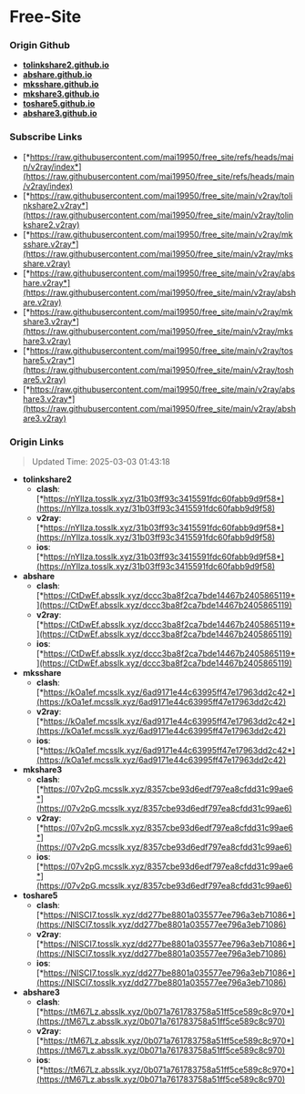 # Free-Site

### Origin Github

- [**tolinkshare2.github.io**](https://github.com/tolinkshare2/tolinkshare2.github.io)
- [**abshare.github.io**](https://github.com/abshare/abshare.github.io)
- [**mksshare.github.io**](https://github.com/mksshare/mksshare.github.io)
- [**mkshare3.github.io**](https://github.com/mkshare3/mkshare3.github.io)
- [**toshare5.github.io**](https://github.com/toshare5/toshare5.github.io)
- [**abshare3.github.io**](https://github.com/abshare3/abshare3.github.io)

### Subscribe Links

- [*https://raw.githubusercontent.com/mai19950/free_site/refs/heads/main/v2ray/index*](https://raw.githubusercontent.com/mai19950/free_site/refs/heads/main/v2ray/index)
- [*https://raw.githubusercontent.com/mai19950/free_site/main/v2ray/tolinkshare2.v2ray*](https://raw.githubusercontent.com/mai19950/free_site/main/v2ray/tolinkshare2.v2ray)
- [*https://raw.githubusercontent.com/mai19950/free_site/main/v2ray/mksshare.v2ray*](https://raw.githubusercontent.com/mai19950/free_site/main/v2ray/mksshare.v2ray)
- [*https://raw.githubusercontent.com/mai19950/free_site/main/v2ray/abshare.v2ray*](https://raw.githubusercontent.com/mai19950/free_site/main/v2ray/abshare.v2ray)
- [*https://raw.githubusercontent.com/mai19950/free_site/main/v2ray/mkshare3.v2ray*](https://raw.githubusercontent.com/mai19950/free_site/main/v2ray/mkshare3.v2ray)
- [*https://raw.githubusercontent.com/mai19950/free_site/main/v2ray/toshare5.v2ray*](https://raw.githubusercontent.com/mai19950/free_site/main/v2ray/toshare5.v2ray)
- [*https://raw.githubusercontent.com/mai19950/free_site/main/v2ray/abshare3.v2ray*](https://raw.githubusercontent.com/mai19950/free_site/main/v2ray/abshare3.v2ray)

### Origin Links

> Updated Time: 2025-03-03 01:43:18

- **tolinkshare2**
  - **clash**: [*https://nYIlza.tosslk.xyz/31b03ff93c3415591fdc60fabb9d9f58*](https://nYIlza.tosslk.xyz/31b03ff93c3415591fdc60fabb9d9f58)
  - **v2ray**: [*https://nYIlza.tosslk.xyz/31b03ff93c3415591fdc60fabb9d9f58*](https://nYIlza.tosslk.xyz/31b03ff93c3415591fdc60fabb9d9f58)
  - **ios**: [*https://nYIlza.tosslk.xyz/31b03ff93c3415591fdc60fabb9d9f58*](https://nYIlza.tosslk.xyz/31b03ff93c3415591fdc60fabb9d9f58)
- **abshare**
  - **clash**: [*https://CtDwEf.absslk.xyz/dccc3ba8f2ca7bde14467b2405865119*](https://CtDwEf.absslk.xyz/dccc3ba8f2ca7bde14467b2405865119)
  - **v2ray**: [*https://CtDwEf.absslk.xyz/dccc3ba8f2ca7bde14467b2405865119*](https://CtDwEf.absslk.xyz/dccc3ba8f2ca7bde14467b2405865119)
  - **ios**: [*https://CtDwEf.absslk.xyz/dccc3ba8f2ca7bde14467b2405865119*](https://CtDwEf.absslk.xyz/dccc3ba8f2ca7bde14467b2405865119)
- **mksshare**
  - **clash**: [*https://kOa1ef.mcsslk.xyz/6ad9171e44c63995ff47e17963dd2c42*](https://kOa1ef.mcsslk.xyz/6ad9171e44c63995ff47e17963dd2c42)
  - **v2ray**: [*https://kOa1ef.mcsslk.xyz/6ad9171e44c63995ff47e17963dd2c42*](https://kOa1ef.mcsslk.xyz/6ad9171e44c63995ff47e17963dd2c42)
  - **ios**: [*https://kOa1ef.mcsslk.xyz/6ad9171e44c63995ff47e17963dd2c42*](https://kOa1ef.mcsslk.xyz/6ad9171e44c63995ff47e17963dd2c42)
- **mkshare3**
  - **clash**: [*https://07v2pG.mcsslk.xyz/8357cbe93d6edf797ea8cfdd31c99ae6*](https://07v2pG.mcsslk.xyz/8357cbe93d6edf797ea8cfdd31c99ae6)
  - **v2ray**: [*https://07v2pG.mcsslk.xyz/8357cbe93d6edf797ea8cfdd31c99ae6*](https://07v2pG.mcsslk.xyz/8357cbe93d6edf797ea8cfdd31c99ae6)
  - **ios**: [*https://07v2pG.mcsslk.xyz/8357cbe93d6edf797ea8cfdd31c99ae6*](https://07v2pG.mcsslk.xyz/8357cbe93d6edf797ea8cfdd31c99ae6)
- **toshare5**
  - **clash**: [*https://NISCI7.tosslk.xyz/dd277be8801a035577ee796a3eb71086*](https://NISCI7.tosslk.xyz/dd277be8801a035577ee796a3eb71086)
  - **v2ray**: [*https://NISCI7.tosslk.xyz/dd277be8801a035577ee796a3eb71086*](https://NISCI7.tosslk.xyz/dd277be8801a035577ee796a3eb71086)
  - **ios**: [*https://NISCI7.tosslk.xyz/dd277be8801a035577ee796a3eb71086*](https://NISCI7.tosslk.xyz/dd277be8801a035577ee796a3eb71086)
- **abshare3**
  - **clash**: [*https://tM67Lz.absslk.xyz/0b071a761783758a51ff5ce589c8c970*](https://tM67Lz.absslk.xyz/0b071a761783758a51ff5ce589c8c970)
  - **v2ray**: [*https://tM67Lz.absslk.xyz/0b071a761783758a51ff5ce589c8c970*](https://tM67Lz.absslk.xyz/0b071a761783758a51ff5ce589c8c970)
  - **ios**: [*https://tM67Lz.absslk.xyz/0b071a761783758a51ff5ce589c8c970*](https://tM67Lz.absslk.xyz/0b071a761783758a51ff5ce589c8c970)
